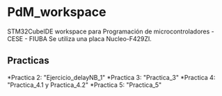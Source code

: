 # PdM_workspace
STM32CubeIDE workspace para Programación de microcontroladores - CESE - FIUBA
Se utiliza una placa Nucleo-F429ZI.

## Practicas

*Practica 2: "Ejercicio_delayNB_1"
*Practica 3: "Practica_3"
*Practica 4: "Practica_4.1 y Practica_4.2"
*Practica 5: "Practica_5"